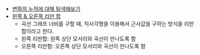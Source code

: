 - [변화의 누적에 대해 탐색해보기](https://ko.khanacademy.org/math/integral-calculus/ic-integration/ic-integral-calc-intro/a/accumulation-and-net-change-in-context)
- [왼쪽 & 오른쪽 리만 합](https://ko.khanacademy.org/math/integral-calculus/ic-integration/ic-integral-calc-intro/a/accumulation-and-net-change-in-context)
  - 곡선 그래프 너비를 구할 때, 직사각형을 이용해서 근사값을 구하는 방식을 리만합이라고 한다.
  - 왼쪽 리만합: 왼쪽 상단 모서리와 곡선이 만나도록 함
  - 오른쪽 리만함: 오른쪽 상단 모서리와 곡선이 만나도록 함 
